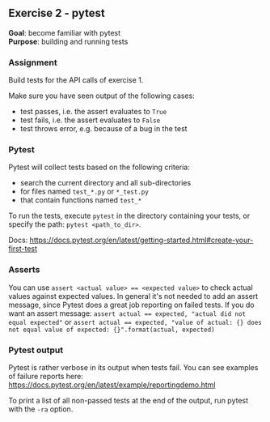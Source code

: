## Exercise 2 - pytest
**Goal**: become familiar with pytest  
**Purpose**: building and running tests

### Assignment
Build tests for the API calls of exercise 1.

Make sure you have seen output of the following cases:
- test passes, i.e. the assert evaluates to `True`
- test fails, i.e. the assert evaluates to `False`
- test throws error, e.g. because of a bug in the test

### Pytest
Pytest will collect tests based on the following criteria:
- search the current directory and all sub-directories
- for files named `test_*.py` or `*_test.py`
- that contain functions named `test_*`

To run the tests, execute `pytest` in the directory containing your tests,
or specify the path: `pytest <path_to_dir>`.

Docs: https://docs.pytest.org/en/latest/getting-started.html#create-your-first-test

### Asserts
You can use `assert <actual value> == <expected value>` to check actual values against expected values.
In general it's not needed to add an assert message, since Pytest does a great job
reporting on failed tests. If you do want an assert message: `assert actual == expected, "actual did not equal expected"`
or `assert actual == expected, "value of actual: {} does not equal value of expected: {}".format(actual, expected)`

### Pytest output
Pytest is rather verbose in its output when tests fail. You can see examples of failure reports
here: https://docs.pytest.org/en/latest/example/reportingdemo.html

To print a list of all non-passed tests at the end of the output, run pytest with the `-ra` option.
